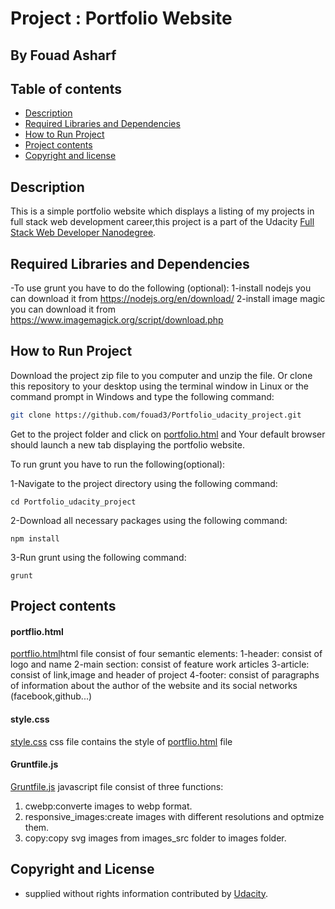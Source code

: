 # Project : Portfolio Website
## By  Fouad Asharf



## Table of contents
- [Description](#description)
- [Required Libraries and Dependencies](#required-libraries-and-dependencies)
- [How to Run Project](#how-to-run-project)
- [Project contents](#project-contents)
- [Copyright and license](#copyright-and-license)
 
## Description
This is a simple portfolio website which displays a listing of my projects in full stack web development career,this project is a part of the Udacity [Full Stack Web Developer
Nanodegree](https://www.udacity.com/course/full-stack-web-developer-nanodegree--nd004).

## Required Libraries and Dependencies

-To use grunt you have to do the following (optional):
1-install nodejs you can download it from https://nodejs.org/en/download/
2-install image magic you can download it from https://www.imagemagick.org/script/download.php


## How to Run Project

Download the project zip file to you computer and unzip the file. Or clone this repository to your desktop using the terminal window in Linux or the command prompt in Windows and type the following command:
```bash
git clone https://github.com/fouad3/Portfolio_udacity_project.git 
```

Get to the project folder and click on [portfolio.html](https://github.com/fouad3/Portfolio_udacity_project/blob/master/portfolio.html) and Your default browser should launch a new tab displaying the portfolio website.


To run grunt you have to run the following(optional):

1-Navigate to the project directory using the following command:


```
cd Portfolio_udacity_project
```


2-Download all necessary packages using the following command:
```
npm install
```

3-Run grunt using the following command:
```
grunt
```


## Project contents



#### portflio.html

[portflio.html](https://github.com/fouad3/Portfolio_udacity_project/blob/master/portfolio.html)html file consist of four semantic elements:
1-header: consist of  logo and name 
2-main section: consist of feature work articles 
3-article: consist of link,image and header of project
4-footer: consist of paragraphs of information about the author of the website and its social networks (facebook,github...)

#### style.css 
[style.css](https://github.com/fouad3/Portfolio_udacity_project/blob/master/css/style.css) css file contains the style of [portflio.html](https://github.com/fouad3/Portfolio_udacity_project/blob/master/portfolio.html) file 

#### Gruntfile.js
[Gruntfile.js](https://github.com/fouad3/Portfolio_udacity_project/blob/master/Gruntfile.js) javascript file consist of three functions:
1. cwebp:converte images to webp format.
2. responsive_images:create images with different resolutions and optmize them.
3. copy:copy svg images from images_src folder to images folder.


## Copyright and License

- supplied without rights information contributed by [Udacity](http://www.udacity.com).
